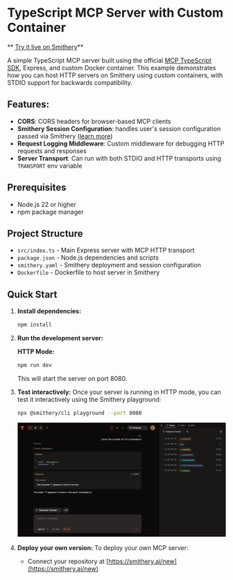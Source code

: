 # TypeScript MCP Server with Custom Container

** [Try it live on Smithery](https://smithery.ai/server/@smithery-ai/cookbook-ts-custom-container)**

A simple TypeScript MCP server built using the official [MCP TypeScript SDK](https://github.com/modelcontextprotocol/typescript-sdk), Express, and custom Docker container. This example demonstrates how you can host HTTP servers on Smithery using custom containers, with STDIO support for backwards compatibility.

## Features:

- **CORS**: CORS headers for browser-based MCP clients
- **Smithery Session Configuration**: handles user's session configuration passed via Smithery ([learn more](https://smithery.ai/docs/build/session-config))
- **Request Logging Middleware**: Custom middleware for debugging HTTP requests and responses
- **Server Transport**: Can run with both STDIO and HTTP transports using `TRANSPORT` env variable

## Prerequisites

- Node.js 22 or higher
- npm package manager

## Project Structure

- `src/index.ts` - Main Express server with MCP HTTP transport
- `package.json` - Node.js dependencies and scripts
- `smithery.yaml` - Smithery deployment and session configuration
- `Dockerfile` - Dockerfile to host server in Smithery

## Quick Start

1. **Install dependencies:**
   ```bash
   npm install
   ```

2. **Run the development server:**

   **HTTP Mode:**
   ```bash
   npm run dev
   ```
   This will start the server on port 8080.

3. **Test interactively:**
   Once your server is running in HTTP mode, you can test it interactively using the Smithery playground:
   ```bash
   npx @smithery/cli playground --port 8080
   ```

   <img src="../../../../public/smithery_playground.png" alt="Smithery Playground" width="800">

4. **Deploy your own version:**
   To deploy your own MCP server:
   - Connect your repository at [https://smithery.ai/new](https://smithery.ai/new)